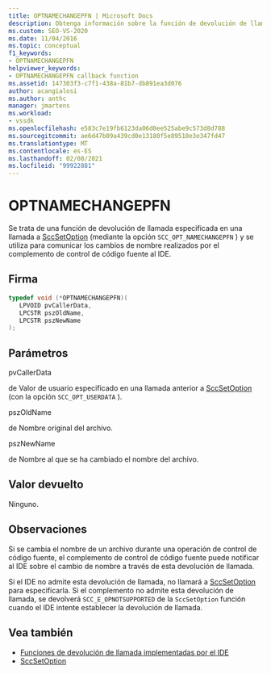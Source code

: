 ```yaml
---
title: OPTNAMECHANGEPFN | Microsoft Docs
description: Obtenga información sobre la función de devolución de llamada OPTNAMECHANGEPFN, que comunica los cambios de nombre del complemento de control de código fuente con el IDE de Visual Studio.
ms.custom: SEO-VS-2020
ms.date: 11/04/2016
ms.topic: conceptual
f1_keywords:
- OPTNAMECHANGEPFN
helpviewer_keywords:
- OPTNAMECHANGEPFN callback function
ms.assetid: 147303f3-c7f1-438a-81b7-db891ea3d076
author: acangialosi
ms.author: anthc
manager: jmartens
ms.workload:
- vssdk
ms.openlocfilehash: e583c7e19fb6123da06d0ee525abe9c573d8d788
ms.sourcegitcommit: ae6d47b09a439cd0e13180f5e89510e3e347fd47
ms.translationtype: MT
ms.contentlocale: es-ES
ms.lasthandoff: 02/08/2021
ms.locfileid: "99922881"
---
```

# <a name="optnamechangepfn"></a>OPTNAMECHANGEPFN
Se trata de una función de devolución de llamada especificada en una llamada a [SccSetOption](../extensibility/sccsetoption-function.md) (mediante la opción `SCC_OPT_NAMECHANGEPFN` ) y se utiliza para comunicar los cambios de nombre realizados por el complemento de control de código fuente al IDE.

## <a name="signature"></a>Firma

```cpp
typedef void (*OPTNAMECHANGEPFN)(
   LPVOID pvCallerData,
   LPCSTR pszOldName,
   LPCSTR pszNewName
);
```

## <a name="parameters"></a>Parámetros
 pvCallerData

de Valor de usuario especificado en una llamada anterior a [SccSetOption](../extensibility/sccsetoption-function.md) (con la opción `SCC_OPT_USERDATA` ).

 pszOldName

de Nombre original del archivo.

 pszNewName

de Nombre al que se ha cambiado el nombre del archivo.

## <a name="return-value"></a>Valor devuelto
 Ninguno.

## <a name="remarks"></a>Observaciones
 Si se cambia el nombre de un archivo durante una operación de control de código fuente, el complemento de control de código fuente puede notificar al IDE sobre el cambio de nombre a través de esta devolución de llamada.

 Si el IDE no admite esta devolución de llamada, no llamará a [SccSetOption](../extensibility/sccsetoption-function.md) para especificarla. Si el complemento no admite esta devolución de llamada, se devolverá `SCC_E_OPNOTSUPPORTED` de la `SccSetOption` función cuando el IDE intente establecer la devolución de llamada.

## <a name="see-also"></a>Vea también
- [Funciones de devolución de llamada implementadas por el IDE](../extensibility/callback-functions-implemented-by-the-ide.md)
- [SccSetOption](../extensibility/sccsetoption-function.md)
